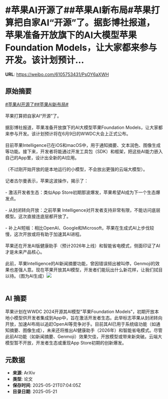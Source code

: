 # #苹果AI开源了##苹果AI新布局#苹果打算把自家AI“开源”了。据彭博社报道，苹果准备开放旗下的AI大模型苹果Foundation Models，让大家都来参与开发。该计划预计...

**URL**: https://weibo.com/6105753431/PsOY6aXWH

## 原始摘要

<a href="https://m.weibo.cn/search?containerid=231522type%3D1%26t%3D10%26q%3D%23%E8%8B%B9%E6%9E%9CAI%E5%BC%80%E6%BA%90%E4%BA%86%23&amp;extparam=%23%E8%8B%B9%E6%9E%9CAI%E5%BC%80%E6%BA%90%E4%BA%86%23" data-hide=""><span class="surl-text">#苹果AI开源了#</span></a><a href="https://m.weibo.cn/search?containerid=231522type%3D1%26t%3D10%26q%3D%23%E8%8B%B9%E6%9E%9CAI%E6%96%B0%E5%B8%83%E5%B1%80%23&amp;extparam=%23%E8%8B%B9%E6%9E%9CAI%E6%96%B0%E5%B8%83%E5%B1%80%23" data-hide=""><span class="surl-text">#苹果AI新布局#</span></a><br><br>苹果打算把自家AI“开源”了。<br><br>据彭博社报道，苹果准备开放旗下的AI大模型苹果Foundation Models，让大家都来参与开发。该计划预计将在6月9日的WWDC大会上正式公布。<br><br>目前苹果Intelligence已在iOS和macOS中，用于通知摘要、文本润色、图像生成等功能。接下来，开发者将能通过开发工具包（SDK）和框架，把这些AI能力嵌入自己的App里，设计出全新的AI应用。<br><br>（不过刚开始开放的是本地运行的小模型，不会放出更强的云端大模型）。<br><br>记者古尔曼表示，苹果这波操作，揭示了：<br><br>- 激活开发者生态：类似App Store初期那波爆发，苹果希望AI成为下一个生态爆发点。<br><br>- 从封闭转向开放：之前苹果 Intelligence对开发者支持非常有限，不能访问底层模型。这次直接连底层都开放了。<br><br>- 补上AI短板：相比OpenAI、Google和Microsoft，苹果在生成式AI上步伐较慢，这次开放或将有助于加速其AI进程。<br><br>苹果还在开发AI版健康助手（预计2026年上线）和智能省电模式，侧面印证了AI才是未来产品核心。<br><br>此前，苹果Intelligence的AI新闻摘要功能，曾因错误频出被叫停，Genmoji的效果也差强人意。现在苹果开放其AI模型，开发者们能玩出什么新花样，让我们拭目以待。（图为AI生成）<img style="" src="https://tvax2.sinaimg.cn/large/006Fd7o3gy1i1mx2sim4qj30sg0sg7wh.jpg" referrerpolicy="no-referrer"><br><br>

## AI 摘要

苹果计划在WWDC 2024开源其AI模型"苹果Foundation Models"，初期开放本地小模型供开发者集成到App中，旨在激活开发者生态。此举标志苹果从封闭转向开放，加速AI布局以追赶OpenAI等竞争对手。目前其AI已用于系统级功能（如通知摘要、图像生成），未来还将推出AI健康助手（2026年）和智能省电模式。尽管此前AI功能（如新闻摘要、Genmoji）效果欠佳，开放模型或带来新突破。云端大模型暂不开放，开发者生态或重现App Store初期的创新爆发。

## 元数据

- **来源**: ArXiv
- **类型**: 论文
- **保存时间**: 2025-05-21T07:04:05Z
- **目录日期**: 2025-05-21
